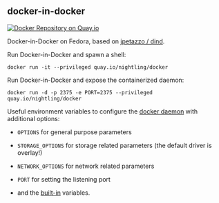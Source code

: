 ## docker-in-docker

[![Docker Repository on Quay.io](https://quay.io/repository/nightling/docker/status "Docker Repository on Quay.io")](https://quay.io/repository/nightling/docker)

Docker-in-Docker on Fedora, based on [jpetazzo / dind](https://github.com/jpetazzo/dind).

Run Docker-in-Docker and spawn a shell:

```
docker run -it --privileged quay.io/nightling/docker
```

Run Docker-in-Docker and expose the containerized daemon:

```
docker run -d -p 2375 -e PORT=2375 --privileged quay.io/nightling/docker
```

Useful environment variables to configure the [docker daemon] with additional options:

 * `OPTIONS` for general purpose parameters

 * `STORAGE_OPTIONS` for storage related parameters (the default driver is overlay!)

 * `NETWORK_OPTIONS` for network related parameters

 * `PORT` for setting the listening port

 * and the [built-in] variables.

[docker daemon]:https://docs.docker.com/reference/commandline/daemon/
[built-in]:https://docs.docker.com/reference/commandline/cli/#environment-variables
